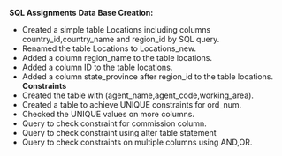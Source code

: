 **SQL Assignments**
**Data Base Creation:**
- Created a simple table Locations including columns country_id,country_name and region_id by SQL query.
- Renamed the table Locations to Locations_new. 
- Added a column region_name to the table locations. 
- Added a column ID to the table locations. 
- Added a column state_province after region_id to the table locations. 
**Constraints**
- Created the  table with (agent_name,agent_code,working_area).
- Created a table to achieve UNIQUE constraints for ord_num.
- Checked the UNIQUE values on more columns.
- Query to check constraint for commission column.
- Query  to check constraint using alter table statement
- Query to check constraints on multiple columns using AND,OR.
